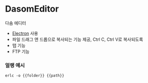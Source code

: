 # DasomEditor
다솜 에디터

- [Electron](https://electron.atom.io/) 사용
- 파일 드래그 앤 드롭으로 복사되는 기능 제공, Ctrl C, Ctrl V로 복사되도록
- 탭 기능
- FTP 기능

### 얼랭 예시
```
erlc -o {{folder}} {{path}}
```